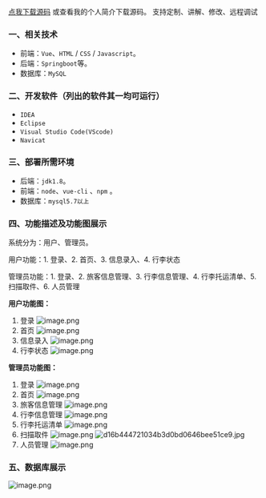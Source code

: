 [点我下载源码](https://www.oneprosol.com/detail/6cead14460d548fdbb8c7d3aced57fe1) 
或查看我的个人简介下载源码。
支持定制、讲解、修改、远程调试

### 一、相关技术

- 前端：`Vue`、`HTML` / `CSS` / `Javascript`。
- 后端：`Springboot`等。
- 数据库：`MySQL`

### 二、开发软件（列出的软件其一均可运行）

- `IDEA`
- `Eclipse`
- `Visual Studio Code(VScode)`
- `Navicat`

### 三、部署所需环境

- 后端：`jdk1.8`。
- 前端：`node`、`vue-cli` 、`npm`  。
- 数据库：`mysql5.7以上`

### 四、功能描述及功能图展示

系统分为：用户、管理员。

用户功能：1. 登录、2. 首页、3. 信息录入、4. 行李状态

管理员功能：1. 登录、2. 旅客信息管理、3. 行李信息管理、4. 行李托运清单、5. 扫描取件、6. 人员管理

**用户功能图：**

1. 登录
   ![image.png](https://pic.picprosol.com/user_upload/1ca4a16527164fbdbe5588f4023765f3/2024-12-09%2011:17:00_image.png)
2. 首页
   ![image.png](https://pic.picprosol.com/user_upload/1ca4a16527164fbdbe5588f4023765f3/2024-12-09%2011:17:06_image.png)
3. 信息录入
   ![image.png](https://pic.picprosol.com/user_upload/1ca4a16527164fbdbe5588f4023765f3/2024-12-09%2011:17:15_image.png)
4. 行李状态
   ![image.png](https://pic.picprosol.com/user_upload/1ca4a16527164fbdbe5588f4023765f3/2024-12-09%2011:17:20_image.png)

**管理员功能图：**

1. 登录
   ![image.png](https://pic.picprosol.com/user_upload/1ca4a16527164fbdbe5588f4023765f3/2024-12-09%2011:17:30_image.png)
2. 首页
   ![image.png](https://pic.picprosol.com/user_upload/1ca4a16527164fbdbe5588f4023765f3/2024-12-09%2011:17:44_image.png)
3. 旅客信息管理
   ![image.png](https://pic.picprosol.com/user_upload/1ca4a16527164fbdbe5588f4023765f3/2024-12-09%2011:17:52_image.png)
4. 行李信息管理
   ![image.png](https://pic.picprosol.com/user_upload/1ca4a16527164fbdbe5588f4023765f3/2024-12-09%2011:18:02_image.png)
5. 行李托运清单
   ![image.png](https://pic.picprosol.com/user_upload/1ca4a16527164fbdbe5588f4023765f3/2024-12-09%2011:19:38_image.png)
6. 扫描取件
   ![image.png](https://pic.picprosol.com/user_upload/1ca4a16527164fbdbe5588f4023765f3/2024-12-09%2011:19:46_image.png)
   ![d16b444721034b3d0bd0646bee51ce9.jpg](https://pic.picprosol.com/user_upload/1ca4a16527164fbdbe5588f4023765f3/2024-12-09%2011:19:57_d16b444721034b3d0bd0646bee51ce9.jpg)
7. 人员管理
   ![image.png](https://pic.picprosol.com/user_upload/1ca4a16527164fbdbe5588f4023765f3/2024-12-09%2011:20:16_image.png)

### 五、数据库展示

![image.png](https://pic.picprosol.com/user_upload/1ca4a16527164fbdbe5588f4023765f3/2024-12-09%2011:20:55_image.png)


